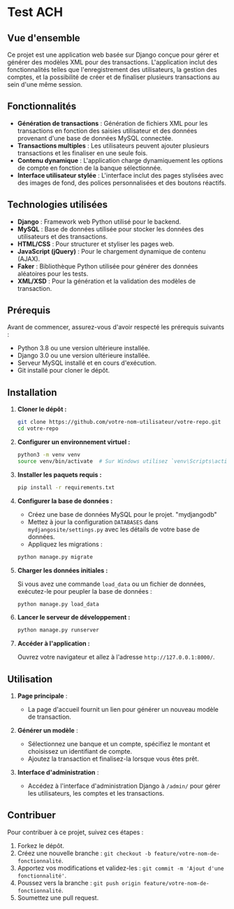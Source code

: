 ﻿
# Test ACH

## Vue d'ensemble

Ce projet est une application web basée sur Django conçue pour gérer et générer des modèles XML pour des transactions. L'application inclut des fonctionnalités telles que l'enregistrement des utilisateurs, la gestion des comptes, et la possibilité de créer et de finaliser plusieurs transactions au sein d'une même session.

## Fonctionnalités

- **Génération de transactions** : Génération de fichiers XML pour les transactions en fonction des saisies utilisateur et des données provenant d'une base de données MySQL connectée.
- **Transactions multiples** : Les utilisateurs peuvent ajouter plusieurs transactions et les finaliser en une seule fois.
- **Contenu dynamique** : L'application charge dynamiquement les options de compte en fonction de la banque sélectionnée.
- **Interface utilisateur stylée** : L'interface inclut des pages stylisées avec des images de fond, des polices personnalisées et des boutons réactifs.

## Technologies utilisées

- **Django** : Framework web Python utilisé pour le backend.
- **MySQL** : Base de données utilisée pour stocker les données des utilisateurs et des transactions.
- **HTML/CSS** : Pour structurer et styliser les pages web.
- **JavaScript (jQuery)** : Pour le chargement dynamique de contenu (AJAX).
- **Faker** : Bibliothèque Python utilisée pour générer des données aléatoires pour les tests.
- **XML/XSD** : Pour la génération et la validation des modèles de transaction.

## Prérequis

Avant de commencer, assurez-vous d'avoir respecté les prérequis suivants :

- Python 3.8 ou une version ultérieure installée.
- Django 3.0 ou une version ultérieure installée.
- Serveur MySQL installé et en cours d'exécution.
- Git installé pour cloner le dépôt.

## Installation

1. **Cloner le dépôt :**

    ```bash
    git clone https://github.com/votre-nom-utilisateur/votre-repo.git
    cd votre-repo
    ```

2. **Configurer un environnement virtuel :**

    ```bash
    python3 -m venv venv
    source venv/bin/activate  # Sur Windows utilisez `venv\Scripts\activate`
    ```

3. **Installer les paquets requis :**

    ```bash
    pip install -r requirements.txt
    ```

4. **Configurer la base de données :**

    - Créez une base de données MySQL pour le projet. "mydjangodb"
    - Mettez à jour la configuration `DATABASES` dans `mydjangosite/settings.py` avec les détails de votre base de données.
    - Appliquez les migrations :

    ```bash
    python manage.py migrate
    ```

5. **Charger les données initiales :**

    Si vous avez une commande `load_data` ou un fichier de données, exécutez-le pour peupler la base de données :

    ```bash
    python manage.py load_data
    ```

6. **Lancer le serveur de développement :**

    ```bash
    python manage.py runserver
    ```

7. **Accéder à l'application :**

    Ouvrez votre navigateur et allez à l'adresse `http://127.0.0.1:8000/`.

## Utilisation

1. **Page principale** :
   - La page d'accueil fournit un lien pour générer un nouveau modèle de transaction.
   
2. **Générer un modèle** :
   - Sélectionnez une banque et un compte, spécifiez le montant et choisissez un identifiant de compte.
   - Ajoutez la transaction et finalisez-la lorsque vous êtes prêt.

3. **Interface d'administration** :
   - Accédez à l'interface d'administration Django à `/admin/` pour gérer les utilisateurs, les comptes et les transactions.

## Contribuer

Pour contribuer à ce projet, suivez ces étapes :

1. Forkez le dépôt.
2. Créez une nouvelle branche : `git checkout -b feature/votre-nom-de-fonctionnalité`.
3. Apportez vos modifications et validez-les : `git commit -m 'Ajout d'une fonctionnalité'`.
4. Poussez vers la branche : `git push origin feature/votre-nom-de-fonctionnalité`.
5. Soumettez une pull request.






